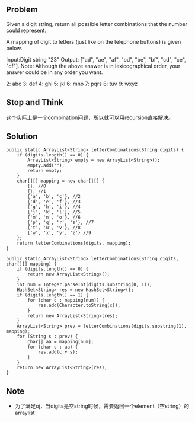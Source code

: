 ## Problem

Given a digit string, return all possible letter combinations that the number could represent.

A mapping of digit to letters (just like on the telephone buttons) is given below.

Input:Digit string "23"
Output: ["ad", "ae", "af", "bd", "be", "bf", "cd", "ce", "cf"].
Note:
Although the above answer is in lexicographical order, your answer could be in any order you want.

2: abc
3: def
4: ghi
5: jkl
6: mno
7: pqrs
8: tuv
9: wxyz

## Stop and Think

这个实际上是一个combination问题，所以就可以用recursion直接解决。

## Solution

    public static ArrayList<String> letterCombinations(String digits) {
		if (digits.length() == 0) {
            ArrayList<String> empty = new ArrayList<String>();
            empty.add("");
            return empty;
        }
    	char[][] mapping = new char[][] {
    		{}, //0 
    		{}, //1 
    		{'a', 'b', 'c'}, //2
    		{'d', 'e', 'f'}, //3
    		{'g', 'h', 'i'}, //4
    		{'j', 'k', 'l'}, //5
    		{'m', 'n', 'o'}, //6
    		{'p', 'q', 'r', 's'}, //7
    		{'t', 'u', 'v'}, //8
    		{'w', 'x', 'y', 'z'} //9
    	};
    	return letterCombinations(digits, mapping);    
    }

    public static ArrayList<String> letterCombinations(String digits, char[][] mapping) {
    	if (digits.length() == 0) {
    		return new ArrayList<String>();
    	}
    	int num = Integer.parseInt(digits.substring(0, 1));
    	HashSet<String> res = new HashSet<String>();
    	if (digits.length() == 1) {
    		for (char c : mapping[num]) {
    			res.add(Character.toString(c));
    		}
    		return new ArrayList<String>(res);
    	}
    	ArrayList<String> prev = letterCombinations(digits.substring(1), mapping);
    	for (String s : prev) {
    		char[] aa = mapping[num];
    		for (char c : aa) {
    			res.add(c + s);
    		}
    	}
    	return new ArrayList<String>(res);
    }


## Note

- 为了满足oj，当digits是空string时候，需要返回一个element（空string）的arraylist